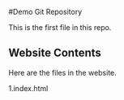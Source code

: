 #Demo Git Repository

This is the first file in this repo.

## Website Contents

Here are the files in the website.

1.index.html